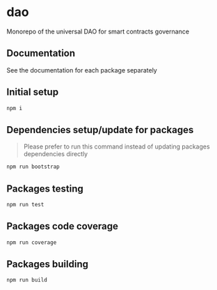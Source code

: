 # dao
Monorepo of the universal DAO for smart contracts governance


## Documentation

See the documentation for each package separately  

## Initial setup  

```bash
npm i
```

## Dependencies setup/update for packages  
> Please prefer to run this command instead of updating packages dependencies directly

```bash
npm run bootstrap
```

## Packages testing

```bash
npm run test
```

## Packages code coverage  

```bash
npm run coverage
```

## Packages building

```bash
npm run build
```